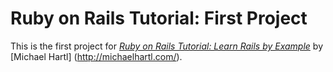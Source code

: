 # Ruby on Rails Tutorial:  First Project

This is the first project for [*Ruby on Rails Tutorial:  Learn Rails by Example*](http://railstutorial.org/) by [Michael Hartl] (http://michaelhartl.com/).
